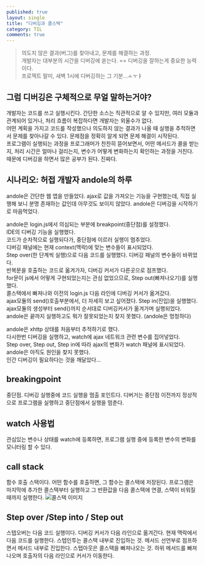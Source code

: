 ```yaml
---
published: true
layout: single
title: "디버깅과 콜스택"
category: TIL
comments: true
---
```


> 의도치 않은 결과(버그)를 찾아내고, 문제를 해결하는 과정.   
> 개발자는 대부분의 시간을 디버깅에 쏟는다. == 디버깅을 잘하는게 중요한 능력이다.  
> 프로젝트 말미, 새벽 1시에 디버깅하는 그 기분...ㅗㅜㅑ  

## 그럼 디버깅은 구체적으로 무얼 말하는거야?
개발자는 코드를 쓰고 실행시킨다. 간단한 소스는 직관적으로 알 수 있지만, 여러 모듈과 관계되어 있거나, 처리 흐름이 복잡하다면 개발자는 외울수가 없다.  
어떤 계획을 가지고 코드를 작성했으나 의도하지 않는 결과가 나올 때 실행을 추적하면서 문제를 찾아나갈 수 있다. 문제점을 정확히 알게 되면 문제 해결이 시작된다.  
프로그램이 실행되는 과정을 프로그래머가 찬찬히 뜯어보면서, 어떤 메서드가 콜을 받는지, 처리 시간은 얼마나 걸리는지, 변수가 어떻게 변화하는지 확인하는 과정을 거친다.  
때문에 디버깅을 하면서 많은 공부가 된다. 진짜다.  

## 시나리오: 허접 개발자 andole의 하루

andole은 간단한 웹 앱을 만들었다. ajax로 값을 가져오는 기능을 구현했는데, 직접 실행해 보니 분명 존재하는 값인데 아무것도 보이지 않았다. andole은 디버깅을 시작하기로 마음먹었다.

andole은 login.js에서 의심되는 부분에 breakpoint(중단점)를 설정했다.  
IDE의 디버깅 기능을 실행했다.  
코드가 순차적으로 실행되다가, 중단점에 이르러 실행이 멈추었다.  
디버깅 패널에는 현재 context(맥락)에 맞는 변수들이 표시되었다.  
Step over(한 단계씩 실행)으로 다음 코드를 실행했다. 디버깅 패널의 변수들이 바뀌었다.  
반복문을 호출하는 코드로 옮겨가자, 디버깅 커서가 다른곳으로 점프했다.  
for문이 js에서 어떻게 구현되었는지는 관심 없었으므로, Step out(빠져나오기)를 실행했다.  
콜스택에서 빠져나와 이전의 login.js 다음 라인에 디버깅 커서가 옮겨갔다.  
ajax모듈의 send()호출부분에서, 더 자세히 보고 싶어졌다. Step in(진입)을 실행했다.  
ajax모듈의 생성부터 send()까지 순서대로 디버깅커서가 옮겨가며 실행되었다.  
andole은 끝까지 실행하고도 뭐가 잘못되었는지 찾지 못했다. (andole은 멍청하다)  

andole은 xhttp 상태를 처음부터 추적하기로 했다.  
다시한번 디버깅을 실행하고, watch에 ajax 네트워크 관련 변수를 집어넣었다.  
Step over, Step out, Step in에 따라 ajax의 변화가 watch 패널에 표시되었다.  
andole은 아직도 원인을 찾지 못했다.  
인간 디버깅이 필요하다는 것을 깨달았다...  

## breakingpoint
중단점. 디버깅 실행중에 코드 실행을 멈출 포인트다. 디버거는 중단점 이전까지 정상적으로 프로그램을 실행하고 중단점에서 실행을 멈춘다.

## watch 사용법
관심있는 변수나 상태를 watch에 등록하면, 프로그램 실행 중에 등록한 변수의 변화를 모니터링 할 수 있다.

## call stack
함수 호출 스택이다. 어떤 함수를 호출하면, 그 함수는 콜스택에 저장된다. 프로그램은 마지막에 추가한 콜스택부터 실행하고 그 반환값을 다음 콜스택에 연결, 스택이 비워질 때까지 실행한다.
![콜스택 이미지](https://cdn-images-1.medium.com/max/1600/1*1FL2WcODqRrK40rrzA5QQA.png)

## Step over /Step into / Step out
스텝오버는 다음 코드 실행이다. 디버깅 커서가 다음 라인으로 옮겨간다. 현재 맥락에서 다음 코드를 실행한다.
스텝인투는 콜스택 내부로 진입하는 것. 메서드 선언부로 점프하면서 메서드 내부로 진입한다.
스텝아웃은 콜스택을 빠져나오는 것. 하위 메서드를 빠져나오며 호출자의 다음 라인으로 커서가 이동한다.
